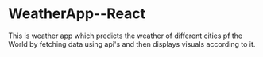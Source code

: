 # WeatherApp--React
This is weather app which predicts the weather of different cities pf the World by fetching data using api's and then displays visuals according to it.
